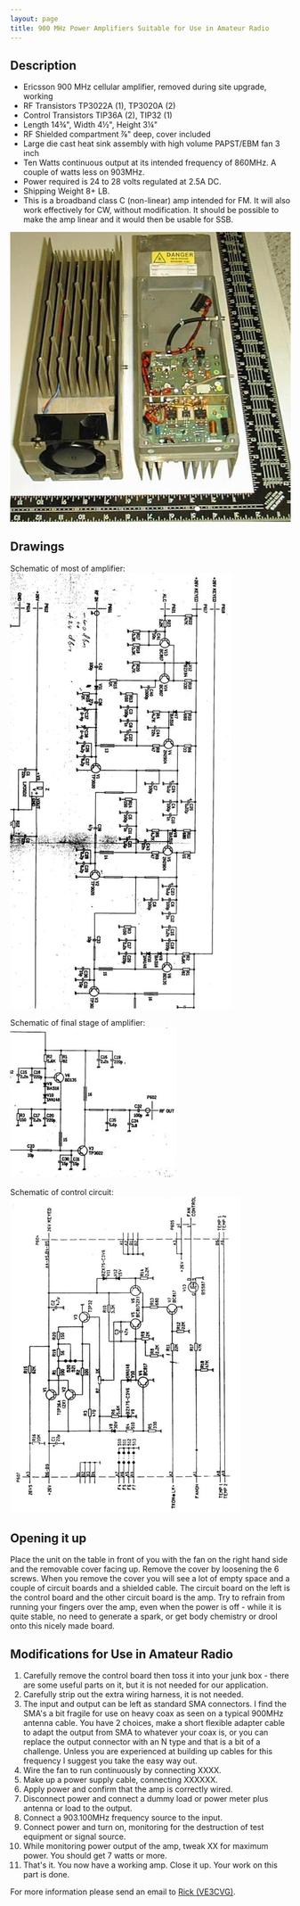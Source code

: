```yaml
---
layout: page
title: 900 MHz Power Amplifiers Suitable for Use in Amateur Radio
---
```


## Description

* Ericsson 900 MHz cellular amplifier, removed during site upgrade, working
* RF Transistors TP3022A (1), TP3020A (2)
* Control Transistors TIP36A (2), TIP32 (1)
* Length 14¾", Width 4½", Height 3¼"
* RF Shielded compartment ⅞" deep, cover included
* Large die cast heat sink assembly with high volume PAPST/EBM fan 3 inch
* Ten Watts continuous output at its intended frequency of 860MHz. A couple of watts less on 903MHz.
* Power required is 24 to 28 volts regulated at 2.5A DC.
* Shipping Weight 8+ LB.
* This is a broadband class C (non-linear) amp intended for FM. It will also work effectively for CW, without modification. It should be possible to make the amp linear and it would then be usable for SSB.

![900 MHz amplifier](900mhzamp.jpg)

## Drawings

Schematic of most of amplifier:  
![Schematic of most of amplifier](part1.jpg)

Schematic of final stage of amplifier:  
![Schematic of final stage of amplifier](pa2.jpg)

Schematic of control circuit:  
![Schematic of control circuit](controlcircuite.jpg)

## Opening it up

Place the unit on the table in front of you with the fan on the right hand side and the removable cover facing up. Remove the cover by loosening the 6 screws. When you remove the cover you will see a lot of empty space and a couple of circuit boards and a shielded cable. The circuit board on the left is the control board and the other circuit board is the amp. Try to refrain from running your fingers over the amp, even when the power is off - while it is quite stable, no need to generate a spark, or get body chemistry or drool onto this nicely made board.

## Modifications for Use in Amateur Radio

1. Carefully remove the control board then toss it into your junk box - there are some useful parts on it, but it is not needed for our application.
2. Carefully strip out the extra wiring harness, it is not needed.
3. The input and output can be left as standard SMA connectors. I find the SMA's a bit fragile for use on heavy coax as seen on a typical 900MHz antenna cable. You have 2 choices, make a short flexible adapter cable to adapt the output from SMA to whatever your coax is, or you can replace the output connector with an N type and that is a bit of a challenge. Unless you are experienced at building up cables for this frequency I suggest you take the easy way out.
4. Wire the fan to run continuously by connecting XXXX.
5. Make up a power supply cable, connecting XXXXXX.
6. Apply power and confirm that the amp is correctly wired.
7. Disconnect power and connect a dummy load or power meter plus antenna or load to the output.
8. Connect a 903.100MHz frequency source to the input.
9. Connect power and turn on, monitoring for the destruction of test equipment or signal source.
10. While monitoring power output of the amp, tweak XX for maximum power. You should get 7 watts or more.
11. That's it. You now have a working amp. Close it up. Your work on this part is done.

For more information please send an email to [Rick (VE3CVG)](mailto:ve3cvg@rac.ca).
